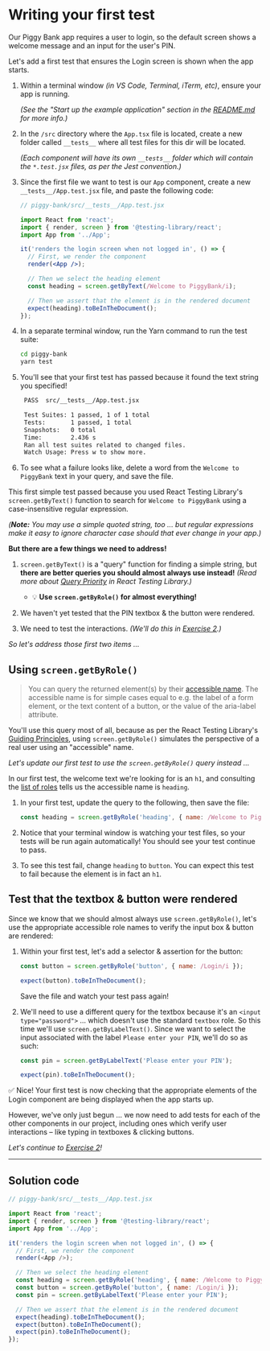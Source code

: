 # Writing your first test

Our Piggy Bank app requires a user to login, so the default screen shows a welcome message and an input for the user's PIN.

Let's add a first test that ensures the Login screen is shown when the app starts.

1. Within a terminal window _(in VS Code, Terminal, iTerm, etc)_, ensure your app is running.
    
    _(See the "Start up the example application" section in the [README.md](../README.md) for more info.)_
    
2. In the `/src` directory where the `App.tsx` file is located, create a new folder called `__tests__` where all test files for this dir will be located.
  
    _(Each component will have its own `__tests__` folder which will contain the `*.test.jsx` files, as per the Jest convention.)_

3. Since the first file we want to test is our `App` component, create a new `__tests__/App.test.jsx` file, and paste the following code:
    
    ```jsx
    // piggy-bank/src/__tests__/App.test.jsx

    import React from 'react';
    import { render, screen } from '@testing-library/react';
    import App from '../App';

    it('renders the login screen when not logged in', () => {
      // First, we render the component
      render(<App />);

      // Then we select the heading element
      const heading = screen.getByText(/Welcome to PiggyBank/i);

      // Then we assert that the element is in the rendered document
      expect(heading).toBeInTheDocument();
    });
    ```

4. In a separate terminal window, run the Yarn command to run the test suite:
    
    ```bash
    cd piggy-bank
    yarn test
    ```

5. You'll see that your first test has passed because it found the text string you specified!
    
    ```bash
     PASS  src/__tests__/App.test.jsx

     Test Suites: 1 passed, 1 of 1 total
     Tests:       1 passed, 1 total
     Snapshots:   0 total
     Time:        2.436 s
     Ran all test suites related to changed files. 
     Watch Usage: Press w to show more.
    ```

6. To see what a failure looks like, delete a word from the `Welcome to PiggyBank` text in your query, and save the file.

This first simple test passed because you used React Testing Library's `screen.getByText()` function to search for `Welcome to PiggyBank` using a case-insensitive regular expression.

_(**Note:** You may use a simple quoted string, too ... but regular expressions make it easy to ignore character case should that ever change in your app.)_

**But there are a few things we need to address!**

1. `screen.getByText()` is a "query" function for finding a simple string, but **there are better queries you should almost always use instead!** _(Read more about [Query Priority](https://testing-library.com/docs/queries/about/#priority) in React Testing Library.)_
    - 💡 **Use `screen.getByRole()` for almost everything!**
    
2. We haven't yet tested that the PIN textbox & the button were rendered.
3. We need to test the interactions.  _(We'll do this in [Exercise 2](exercise-2.md).)_

_So let's address those first two items ..._

## Using `screen.getByRole()`

> You can query the returned element(s) by their [accessible name](https://www.w3.org/TR/accname-1.1/). The accessible name is for simple cases equal to e.g. the label of a form element, or the text content of a button, or the value of the aria-label attribute.

You'll use this query most of all, because as per the React Testing Library's [Guiding Principles](https://testing-library.com/docs/guiding-principles), using `screen.getByRole()` simulates the perspective of a real user using an "accessible" name.

_Let's update our first test to use the `screen.getByRole()` query instead ..._

In our first test, the welcome text we're looking for is an `h1`, and consulting the [list of roles](https://www.w3.org/TR/html-aria/#docconformance) tells us the accessible name is `heading`.

1. In your first test, update the query to the following, then save the file:
    
    ```javascript
    const heading = screen.getByRole('heading', { name: /Welcome to PiggyBank/i });
    ```
2. Notice that your terminal window is watching your test files, so your tests will be run again automatically!  You should see your test continue to pass.
3. To see this test fail, change `heading` to `button`.  You can expect this test to fail because the element is in fact an `h1`.

## Test that the textbox & button were rendered

Since we know that we should almost always use `screen.getByRole()`, let's use the appropriate accessible role names to verify the input box & button are rendered:

1. Within your first test, let's add a selector & assertion for the button:
    
    ```javascript
    const button = screen.getByRole('button', { name: /Login/i });

    expect(button).toBeInTheDocument();
    ```
    
    Save the file and watch your test pass again!

2. We'll need to use a different query for the textbox because it's an `<input type="password">` ... which doesn't use the standard `textbox` role.  So this time we'll use `screen.getByLabelText()`.  Since we want to select the input associated with the label `Please enter your PIN`, we'll do so as such:
    
    ```javascript
    const pin = screen.getByLabelText('Please enter your PIN');

    expect(pin).toBeInTheDocument();
    ```

✅ Nice!  Your first test is now checking that the appropriate elements of the Login component are being displayed when the app starts up.

However, we've only just begun ... we now need to add tests for each of the other components in our project, including ones which verify user interactions – like typing in textboxes & clicking buttons.

_Let's continue to [Exercise 2](exercise-2.md)!_

<hr>

## Solution code

```javascript
// piggy-bank/src/__tests__/App.test.jsx

import React from 'react';
import { render, screen } from '@testing-library/react';
import App from '../App';

it('renders the login screen when not logged in', () => {
  // First, we render the component
  render(<App />);

  // Then we select the heading element
  const heading = screen.getByRole('heading', { name: /Welcome to PiggyBank/i });
  const button = screen.getByRole('button', { name: /Login/i });
  const pin = screen.getByLabelText('Please enter your PIN');

  // Then we assert that the element is in the rendered document
  expect(heading).toBeInTheDocument();
  expect(button).toBeInTheDocument();
  expect(pin).toBeInTheDocument();
});
```
